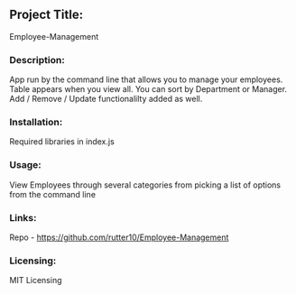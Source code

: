 ## Project Title: 
Employee-Management

### Description:
App run by the command line that allows you to manage your employees. Table appears when you view all. You can sort by Department or Manager. Add / Remove / Update functionalilty added as well.

### Installation:
Required libraries in index.js

### Usage: 
View Employees through several categories from picking a list of options from the command line

### Links: 
Repo - https://github.com/rutter10/Employee-Management

### Licensing:
MIT Licensing    